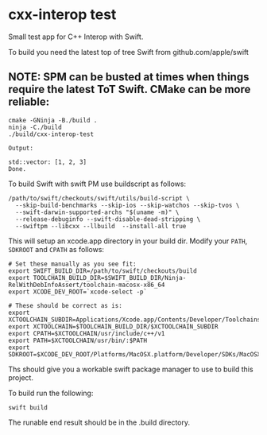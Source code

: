 # cxx-interop test
Small test app for C++ Interop with Swift.

To build you need the latest top of tree Swift from github.com/apple/swift


## NOTE: SPM can be busted at times when things require the latest ToT Swift. CMake can be more reliable:

```
cmake -GNinja -B./build .
ninja -C./build
./build/cxx-interop-test

Output:

std::vector: [1, 2, 3]
Done.

```

To build Swift with swift PM use buildscript as follows:

```
/path/to/swift/checkouts/swift/utils/build-script \
  --skip-build-benchmarks --skip-ios --skip-watchos --skip-tvos \
  --swift-darwin-supported-archs "$(uname -m)" \
  --release-debuginfo --swift-disable-dead-stripping \
  --swiftpm --libcxx --llbuild  --install-all true
```

This will setup an xcode.app directory in your build dir. Modify your `PATH`,
`SDKROOT` and `CPATH` as follows:

```
# Set these manually as you see fit:
export SWIFT_BUILD_DIR=/path/to/swift/checkouts/build
export TOOLCHAIN_BUILD_DIR=$SWIFT_BUILD_DIR/Ninja-RelWithDebInfoAssert/toolchain-macosx-x86_64
export XCODE_DEV_ROOT=`xcode-select -p`

# These should be correct as is:
export XCTOOLCHAIN_SUBDIR=Applications/Xcode.app/Contents/Developer/Toolchains/XcodeDefault.xctoolchain
export XCTOOLCHAIN=$TOOLCHAIN_BUILD_DIR/$XCTOOLCHAIN_SUBDIR
export CPATH=$XCTOOLCHAIN/usr/include/c++/v1
export PATH=$XCTOOLCHAIN/usr/bin/:$PATH
export SDKROOT=$XCODE_DEV_ROOT/Platforms/MacOSX.platform/Developer/SDKs/MacOSX.sdk
```

Ths should give you a workable swift package manager to use to build this project.

To build run the following:

```
swift build
```

The runable end result should be in the .build directory.

